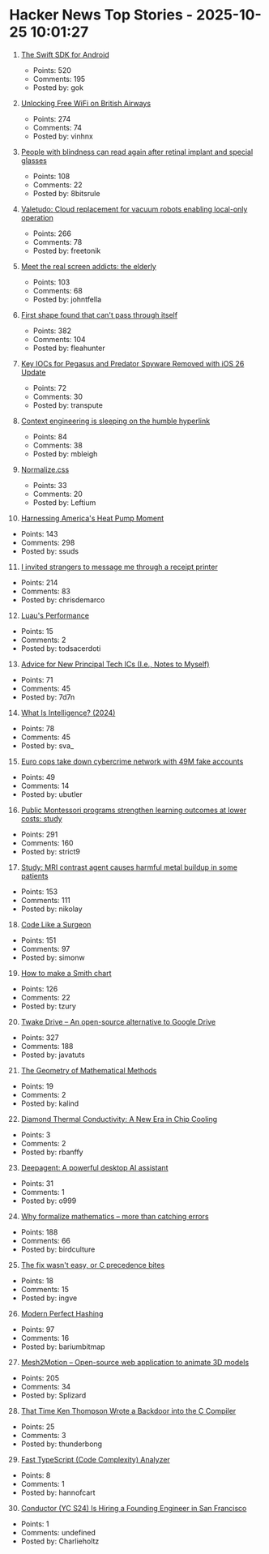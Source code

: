 # Hacker News Top Stories - 2025-10-25 10:01:27

1. [The Swift SDK for Android](https://www.swift.org/blog/nightly-swift-sdk-for-android/)
   - Points: 520
   - Comments: 195
   - Posted by: gok

2. [Unlocking Free WiFi on British Airways](https://www.saxrag.com/tech/reversing/2025/06/01/BAWiFi.html)
   - Points: 274
   - Comments: 74
   - Posted by: vinhnx

3. [People with blindness can read again after retinal implant and special glasses](https://www.nbcnews.com/health/health-news/tiny-eye-implant-special-glasses-legally-blind-patients-can-read-rcna238488)
   - Points: 108
   - Comments: 22
   - Posted by: 8bitsrule

4. [Valetudo: Cloud replacement for vacuum robots enabling local-only operation](https://valetudo.cloud/)
   - Points: 266
   - Comments: 78
   - Posted by: freetonik

5. [Meet the real screen addicts: the elderly](https://www.economist.com/international/2025/10/23/meet-the-real-screen-addicts-the-elderly)
   - Points: 103
   - Comments: 68
   - Posted by: johntfella

6. [First shape found that can't pass through itself](https://www.quantamagazine.org/first-shape-found-that-cant-pass-through-itself-20251024/)
   - Points: 382
   - Comments: 104
   - Posted by: fleahunter

7. [Key IOCs for Pegasus and Predator Spyware Removed with iOS 26 Update](https://iverify.io/blog/key-iocs-for-pegasus-and-predator-spyware-cleaned-with-ios-26-update)
   - Points: 72
   - Comments: 30
   - Posted by: transpute

8. [Context engineering is sleeping on the humble hyperlink](https://mbleigh.dev/posts/context-engineering-with-links/)
   - Points: 84
   - Comments: 38
   - Posted by: mbleigh

9. [Normalize.css](https://csstools.github.io/normalize.css/)
   - Points: 33
   - Comments: 20
   - Posted by: Leftium

10. [Harnessing America's Heat Pump Moment](https://www.heatpumped.org/p/harnessing-america-s-heat-pump-moment)
   - Points: 143
   - Comments: 298
   - Posted by: ssuds

11. [I invited strangers to message me through a receipt printer](https://aschmelyun.com/blog/i-invited-strangers-to-message-me-through-a-receipt-printer/)
   - Points: 214
   - Comments: 83
   - Posted by: chrisdemarco

12. [Luau's Performance](https://luau.org/performance)
   - Points: 15
   - Comments: 2
   - Posted by: todsacerdoti

13. [Advice for New Principal Tech ICs (I.e., Notes to Myself)](https://eugeneyan.com/writing/principal/)
   - Points: 71
   - Comments: 45
   - Posted by: 7d7n

14. [What Is Intelligence? (2024)](https://whatisintelligence.antikythera.org/)
   - Points: 78
   - Comments: 45
   - Posted by: sva_

15. [Euro cops take down cybercrime network with 49M fake accounts](https://www.itnews.com.au/news/euro-cops-take-down-cybercrime-network-with-49-million-fake-accounts-621174)
   - Points: 49
   - Comments: 14
   - Posted by: ubutler

16. [Public Montessori programs strengthen learning outcomes at lower costs: study](https://phys.org/news/2025-10-national-montessori-early-outcomes-sharply.html)
   - Points: 291
   - Comments: 160
   - Posted by: strict9

17. [Study: MRI contrast agent causes harmful metal buildup in some patients](https://www.ormanager.com/briefs/study-mri-contrast-agent-causes-harmful-metal-buildup-in-some-patients/)
   - Points: 153
   - Comments: 111
   - Posted by: nikolay

18. [Code Like a Surgeon](https://www.geoffreylitt.com/2025/10/24/code-like-a-surgeon)
   - Points: 151
   - Comments: 97
   - Posted by: simonw

19. [How to make a Smith chart](https://www.johndcook.com/blog/2025/10/23/smith-chart/)
   - Points: 126
   - Comments: 22
   - Posted by: tzury

20. [Twake Drive – An open-source alternative to Google Drive](https://github.com/linagora/twake-drive)
   - Points: 327
   - Comments: 188
   - Posted by: javatuts

21. [The Geometry of Mathematical Methods](https://books.physics.oregonstate.edu/GMM/book.html)
   - Points: 19
   - Comments: 2
   - Posted by: kalind

22. [Diamond Thermal Conductivity: A New Era in Chip Cooling](https://spectrum.ieee.org/diamond-thermal-conductivity)
   - Points: 3
   - Comments: 2
   - Posted by: rbanffy

23. [Deepagent: A powerful desktop AI assistant](https://deepagent.abacus.ai)
   - Points: 31
   - Comments: 1
   - Posted by: o999

24. [Why formalize mathematics – more than catching errors](https://rkirov.github.io/posts/why_lean/)
   - Points: 188
   - Comments: 66
   - Posted by: birdculture

25. [The fix wasn't easy, or C precedence bites](https://boston.conman.org/2025/10/20.1)
   - Points: 18
   - Comments: 15
   - Posted by: ingve

26. [Modern Perfect Hashing](https://blog.sesse.net/blog/tech/2025-10-23-21-23_modern_perfect_hashing.html)
   - Points: 97
   - Comments: 16
   - Posted by: bariumbitmap

27. [Mesh2Motion – Open-source web application to animate 3D models](https://mesh2motion.org/)
   - Points: 205
   - Comments: 34
   - Posted by: Splizard

28. [That Time Ken Thompson Wrote a Backdoor into the C Compiler](https://micahkepe.com/blog/thompson-trojan-horse/)
   - Points: 25
   - Comments: 3
   - Posted by: thunderbong

29. [Fast TypeScript (Code Complexity) Analyzer](https://ftaproject.dev/)
   - Points: 8
   - Comments: 1
   - Posted by: hannofcart

30. [Conductor (YC S24) Is Hiring a Founding Engineer in San Francisco](https://www.ycombinator.com/companies/conductor/jobs/MYjJzBV-founding-engineer)
   - Points: 1
   - Comments: undefined
   - Posted by: Charlieholtz

